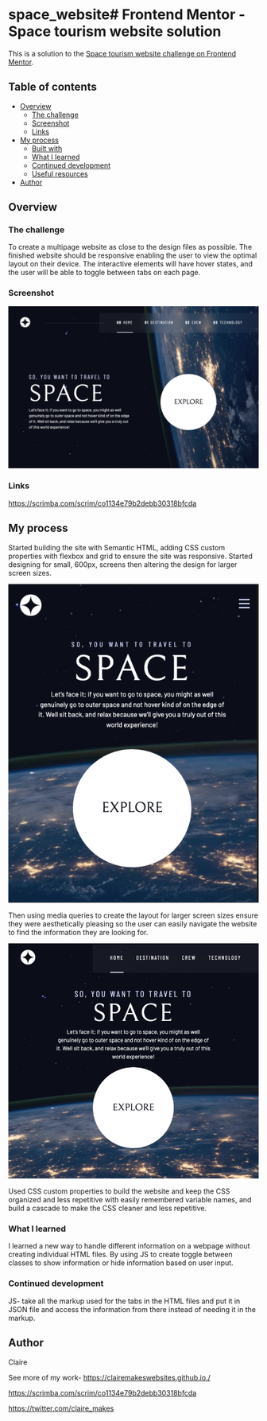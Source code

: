 # space_website# Frontend Mentor - Space tourism website solution

This is a solution to the [Space tourism website challenge on Frontend Mentor](https://www.frontendmentor.io/challenges/space-tourism-multipage-website-gRWj1URZ3).

## Table of contents

- [Overview](#overview)
  - [The challenge](#the-challenge)
  - [Screenshot](#screenshot)
  - [Links](#links)
- [My process](#my-process)
  - [Built with](#built-with)
  - [What I learned](#what-i-learned)
  - [Continued development](#continued-development)
  - [Useful resources](#useful-resources)
- [Author](#author)


## Overview

### The challenge
To create a multipage website as close to the design files as possible. The finished website should be responsive enabling the user to view the optimal layout on their device. The interactive elements will have hover states, and the user will be able to toggle between tabs on each page. 

### Screenshot
![My Image](space_tourism_desktop.png)

### Links
https://scrimba.com/scrim/co1134e79b2debb30318bfcda 
## My process

Started building the site with Semantic HTML, adding CSS custom properties with flexbox and grid to ensure the site was responsive. Started designing for small, 600px, screens then altering the design for larger screen sizes.


![My Image](space_tourism_mobile.png)

Then using media queries to create the layout for larger screen sizes ensure they were aesthetically pleasing so the user can easily navigate the website to find the information they are looking for.

![My Image](space_tourism_tablet.png)

Used CSS custom properties to build the website and keep the CSS organized and less repetitive with easily remembered variable names, and build a cascade to make the CSS cleaner and less repetitive.

### What I learned
I learned a new way to handle different information on a webpage without creating individual HTML files. By using JS to create toggle between classes to show information or hide information based on user input.

### Continued development
JS- take all the markup used for the tabs in the HTML files and put it in JSON file and access the information from there instead of needing it in the markup.

## Author
Claire

See more of my work-
https://clairemakeswebsites.github.io./

https://scrimba.com/scrim/co1134e79b2debb30318bfcda

https://twitter.com/claire_makes
